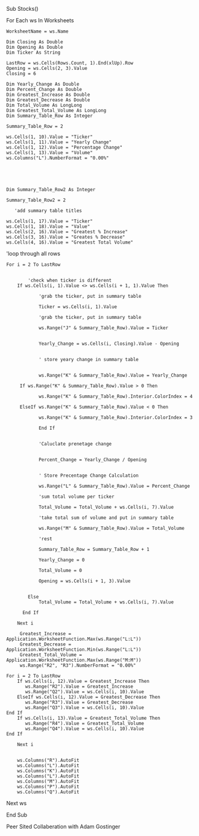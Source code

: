Sub Stocks()

 For Each ws In Worksheets
 
    WorksheetName = ws.Name
    
    Dim Closing As Double
    Dim Opening As Double
    Dim Ticker As String
        
    LastRow = ws.Cells(Rows.Count, 1).End(xlUp).Row
    Opening = ws.Cells(2, 3).Value
    Closing = 6
        
    Dim Yearly_Change As Double
    Dim Percent_Change As Double
    Dim Greatest_Increase As Double
    Dim Greatest_Decrease As Double
    Dim Total_Volume As LongLong
    Dim Greatest_Total_Volume As LongLong
    Dim Summary_Table_Row As Integer
        
    Summary_Table_Row = 2
        
    ws.Cells(1, 10).Value = "Ticker"
    ws.Cells(1, 11).Value = "Yearly Change"
    ws.Cells(1, 12).Value = "Percentage Change"
    ws.Cells(1, 13).Value = "Volume"
    ws.Columns("L").NumberFormat = "0.00%"
  
        
        
        
        
    Dim Summary_Table_Row2 As Integer
        
    Summary_Table_Row2 = 2
       
       'add summary table titles
        
    ws.Cells(1, 17).Value = "Ticker"
    ws.Cells(1, 18).Value = "Value"
    ws.Cells(2, 16).Value = "Greatest % Increase"
    ws.Cells(3, 16).Value = "Greates % Decrease"
    ws.Cells(4, 16).Value = "Greatest Total Volume"
  

 'loop through all rows
 
    For i = 2 To LastRow


            'check when ticker is different
        If ws.Cells(i, 1).Value <> ws.Cells(i + 1, 1).Value Then
                            
                'grab the ticker, put in summary table
                                
                Ticker = ws.Cells(i, 1).Value
                
                'grab the ticker, put in summary table
                
                ws.Range("J" & Summary_Table_Row).Value = Ticker

                
                Yearly_Change = ws.Cells(i, Closing).Value - Opening
                
                
                ' store yeary change in summary table
                                
                
                ws.Range("K" & Summary_Table_Row).Value = Yearly_Change
                
         If ws.Range("K" & Summary_Table_Row).Value > 0 Then
                    
                ws.Range("K" & Summary_Table_Row).Interior.ColorIndex = 4
                    
         ElseIf ws.Range("K" & Summary_Table_Row).Value < 0 Then
                    
                ws.Range("K" & Summary_Table_Row).Interior.ColorIndex = 3
                    
                End If

                
                'Caluclate prenetage change
                
                
                Percent_Change = Yearly_Change / Opening
                
                
                ' Store Precentage Change Calculation
                
                ws.Range("L" & Summary_Table_Row).Value = Percent_Change

                'sum total volume per ticker
                
                Total_Volume = Total_Volume + ws.Cells(i, 7).Value
                
                'take total sum of volume and put in summary table
                
                ws.Range("M" & Summary_Table_Row).Value = Total_Volume
        
                'rest
                
                Summary_Table_Row = Summary_Table_Row + 1
                
                Yearly_Change = 0
                                                
                Total_Volume = 0
                
                Opening = ws.Cells(i + 1, 3).Value
                
            
            Else
                Total_Volume = Total_Volume + ws.Cells(i, 7).Value
            
          End If
            
        Next i
            
         Greatest_Increase = Application.WorksheetFunction.Max(ws.Range("L:L"))
         Greatest_Decrease = Application.WorksheetFunction.Min(ws.Range("L:L"))
         Greatest_Total_Volume = Application.WorksheetFunction.Max(ws.Range("M:M"))
         ws.Range("R2", "R3").NumberFormat = "0.00%"
                 
    For i = 2 To LastRow
        If ws.Cells(i, 12).Value = Greatest_Increase Then
           ws.Range("R2").Value = Greatest_Increase
           ws.Range("Q2").Value = ws.Cells(i, 10).Value
        ElseIf ws.Cells(i, 12).Value = Greatest_Decrease Then
           ws.Range("R3").Value = Greatest_Decrease
           ws.Range("Q3").Value = ws.Cells(i, 10).Value
    End If
        If ws.Cells(i, 13).Value = Greatest_Total_Volume Then
           ws.Range("R4").Value = Greatest_Total_Volume
           ws.Range("Q4").Value = ws.Cells(i, 10).Value
    End If
            
        Next i
        
        
        ws.Columns("R").AutoFit
        ws.Columns("L").AutoFit
        ws.Columns("K").AutoFit
        ws.Columns("L").AutoFit
        ws.Columns("M").AutoFit
        ws.Columns("P").AutoFit
        ws.Columns("Q").AutoFit
Next ws

        
                
                
End Sub


Peer Sited Collaberation with Adam Gostinger 
